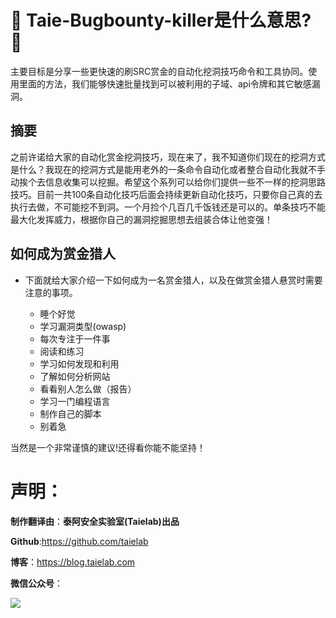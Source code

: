 # 👑 Taie-Bugbounty-killer是什么意思? 👑

主要目标是分享一些更快速的刷SRC赏金的自动化挖洞技巧命令和工具协同。使用里面的方法，我们能够快速批量找到可以被利用的子域、api令牌和其它敏感漏洞。

## 摘要

之前许诺给大家的自动化赏金挖洞技巧，现在来了，我不知道你们现在的挖洞方式是什么？我现在的挖洞方式是能用老外的一条命令自动化或者整合自动化我就不手动挨个去信息收集可以挖掘。希望这个系列可以给你们提供一些不一样的挖洞思路技巧。目前一共100条自动化技巧后面会持续更新自动化技巧，只要你自己真的去执行去做，不可能挖不到洞。一个月捡个几百几千饭钱还是可以的。单条技巧不能最大化发挥威力，根据你自己的漏洞挖掘思想去组装合体让他变强！

## 如何成为赏金猎人

- 下面就给大家介绍一下如何成为一名赏金猎人，以及在做赏金猎人悬赏时需要注意的事项。

  - 睡个好觉
  - 学习漏洞类型(owasp)
  - 每次专注于一件事
  - 阅读和练习
  - 学习如何发现和利用
  - 了解如何分析网站
  - 看看别人怎么做（报告）
  - 学习一门编程语言
  - 制作自己的脚本
  - 别着急

当然是一个非常谨慎的建议!还得看你能不能坚持！

# 声明：

**制作翻译由**：**泰阿安全实验室(Taielab)出品**

**Github**:https://github.com/taielab

**博客**：https://blog.taielab.com

**微信公众号**：

![](weixin.png)